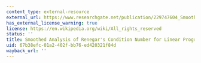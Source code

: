 ```yaml
---
content_type: external-resource
external_url: https://www.researchgate.net/publication/229747604_Smoothed_analysis_of_some_condition_numbers
has_external_license_warning: true
license: https://en.wikipedia.org/wiki/All_rights_reserved
status: ''
title: Smoothed Analysis of Renegar's Condition Number for Linear Programming
uid: 67b38efc-01a2-402f-bb76-ed420321f84d
wayback_url: ''
---
```

